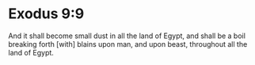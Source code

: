 # Exodus 9:9

And it shall become small dust in all the land of Egypt, and shall be a boil breaking forth [with] blains upon man, and upon beast, throughout all the land of Egypt.